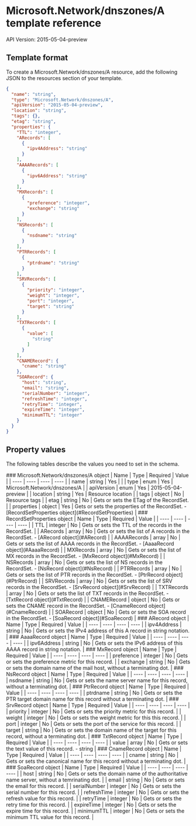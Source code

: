 # Microsoft.Network/dnszones/A template reference
API Version: 2015-05-04-preview
## Template format

To create a Microsoft.Network/dnszones/A resource, add the following JSON to the resources section of your template.

```json
{
  "name": "string",
  "type": "Microsoft.Network/dnszones/A",
  "apiVersion": "2015-05-04-preview",
  "location": "string",
  "tags": {},
  "etag": "string",
  "properties": {
    "TTL": "integer",
    "ARecords": [
      {
        "ipv4Address": "string"
      }
    ],
    "AAAARecords": [
      {
        "ipv6Address": "string"
      }
    ],
    "MXRecords": [
      {
        "preference": "integer",
        "exchange": "string"
      }
    ],
    "NSRecords": [
      {
        "nsdname": "string"
      }
    ],
    "PTRRecords": [
      {
        "ptrdname": "string"
      }
    ],
    "SRVRecords": [
      {
        "priority": "integer",
        "weight": "integer",
        "port": "integer",
        "target": "string"
      }
    ],
    "TXTRecords": [
      {
        "value": [
          "string"
        ]
      }
    ],
    "CNAMERecord": {
      "cname": "string"
    },
    "SOARecord": {
      "host": "string",
      "email": "string",
      "serialNumber": "integer",
      "refreshTime": "integer",
      "retryTime": "integer",
      "expireTime": "integer",
      "minimumTTL": "integer"
    }
  }
}
```
## Property values

The following tables describe the values you need to set in the schema.

<a id="Microsoft.Network/dnszones/A" />
### Microsoft.Network/dnszones/A object
|  Name | Type | Required | Value |
|  ---- | ---- | ---- | ---- |
|  name | string | Yes |  |
|  type | enum | Yes | Microsoft.Network/dnszones/A |
|  apiVersion | enum | Yes | 2015-05-04-preview |
|  location | string | Yes | Resource location |
|  tags | object | No | Resource tags |
|  etag | string | No | Gets or sets the ETag of the RecordSet. |
|  properties | object | Yes | Gets or sets the properties of the RecordSet. - [RecordSetProperties object](#RecordSetProperties) |


<a id="RecordSetProperties" />
### RecordSetProperties object
|  Name | Type | Required | Value |
|  ---- | ---- | ---- | ---- |
|  TTL | integer | No | Gets or sets the TTL of the records in the RecordSet. |
|  ARecords | array | No | Gets or sets the list of A records in the RecordSet. - [ARecord object](#ARecord) |
|  AAAARecords | array | No | Gets or sets the list of AAAA records in the RecordSet. - [AaaaRecord object](#AaaaRecord) |
|  MXRecords | array | No | Gets or sets the list of MX records in the RecordSet. - [MxRecord object](#MxRecord) |
|  NSRecords | array | No | Gets or sets the list of NS records in the RecordSet. - [NsRecord object](#NsRecord) |
|  PTRRecords | array | No | Gets or sets the list of PTR records in the RecordSet. - [PtrRecord object](#PtrRecord) |
|  SRVRecords | array | No | Gets or sets the list of SRV records in the RecordSet. - [SrvRecord object](#SrvRecord) |
|  TXTRecords | array | No | Gets or sets the list of TXT records in the RecordSet. - [TxtRecord object](#TxtRecord) |
|  CNAMERecord | object | No | Gets or sets the CNAME record in the RecordSet. - [CnameRecord object](#CnameRecord) |
|  SOARecord | object | No | Gets or sets the SOA record in the RecordSet. - [SoaRecord object](#SoaRecord) |


<a id="ARecord" />
### ARecord object
|  Name | Type | Required | Value |
|  ---- | ---- | ---- | ---- |
|  ipv4Address | string | No | Gets or sets the IPv4 address of this A record in string notation. |


<a id="AaaaRecord" />
### AaaaRecord object
|  Name | Type | Required | Value |
|  ---- | ---- | ---- | ---- |
|  ipv6Address | string | No | Gets or sets the IPv6 address of this AAAA record in string notation. |


<a id="MxRecord" />
### MxRecord object
|  Name | Type | Required | Value |
|  ---- | ---- | ---- | ---- |
|  preference | integer | No | Gets or sets the preference metric for this record. |
|  exchange | string | No | Gets or sets the domain name of the mail host, without a terminating dot. |


<a id="NsRecord" />
### NsRecord object
|  Name | Type | Required | Value |
|  ---- | ---- | ---- | ---- |
|  nsdname | string | No | Gets or sets the name server name for this record, without a terminating dot. |


<a id="PtrRecord" />
### PtrRecord object
|  Name | Type | Required | Value |
|  ---- | ---- | ---- | ---- |
|  ptrdname | string | No | Gets or sets the PTR target domain name for this record without a terminating dot. |


<a id="SrvRecord" />
### SrvRecord object
|  Name | Type | Required | Value |
|  ---- | ---- | ---- | ---- |
|  priority | integer | No | Gets or sets the priority metric for this record. |
|  weight | integer | No | Gets or sets the weight metric for this this record. |
|  port | integer | No | Gets or sets the port of the service for this record. |
|  target | string | No | Gets or sets the domain name of the target for this record, without a terminating dot. |


<a id="TxtRecord" />
### TxtRecord object
|  Name | Type | Required | Value |
|  ---- | ---- | ---- | ---- |
|  value | array | No | Gets or sets the text value of this record. - string |


<a id="CnameRecord" />
### CnameRecord object
|  Name | Type | Required | Value |
|  ---- | ---- | ---- | ---- |
|  cname | string | No | Gets or sets the canonical name for this record without a terminating dot. |


<a id="SoaRecord" />
### SoaRecord object
|  Name | Type | Required | Value |
|  ---- | ---- | ---- | ---- |
|  host | string | No | Gets or sets the domain name of the authoritative name server, without a temrinating dot. |
|  email | string | No | Gets or sets the email for this record. |
|  serialNumber | integer | No | Gets or sets the serial number for this record. |
|  refreshTime | integer | No | Gets or sets the refresh value for this record. |
|  retryTime | integer | No | Gets or sets the retry time for this record. |
|  expireTime | integer | No | Gets or sets the expire time for this record. |
|  minimumTTL | integer | No | Gets or sets the minimum TTL value for this record. |

